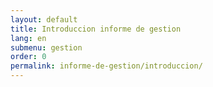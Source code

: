 ```yaml
---
layout: default
title: Introduccion informe de gestion
lang: en
submenu: gestion
order: 0
permalink: informe-de-gestion/introduccion/
---
```

